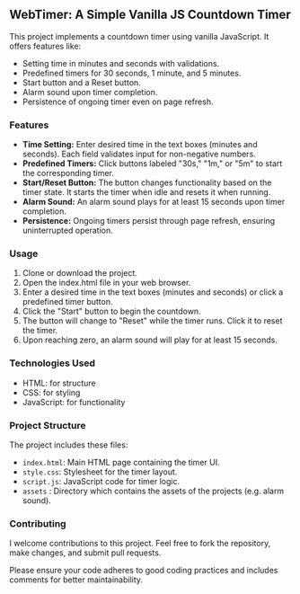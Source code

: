 ## WebTimer: A Simple Vanilla JS Countdown Timer

This project implements a countdown timer using vanilla JavaScript. It offers features like:

* Setting time in minutes and seconds with validations.
* Predefined timers for 30 seconds, 1 minute, and 5 minutes.
* Start button and a Reset button.
* Alarm sound upon timer completion.
* Persistence of ongoing timer even on page refresh.

### Features

* **Time Setting:** Enter desired time in the text boxes (minutes and seconds). Each field validates input for non-negative numbers.
* **Predefined Timers:** Click buttons labeled "30s," "1m," or "5m" to start the corresponding timer.
* **Start/Reset Button:** The button changes functionality based on the timer state. It starts the timer when idle and resets it when running.
* **Alarm Sound:** An alarm sound plays for at least 15 seconds upon timer completion.
* **Persistence:** Ongoing timers persist through page refresh, ensuring uninterrupted operation.

### Usage

1. Clone or download the project.
2. Open the index.html file in your web browser.
3. Enter a desired time in the text boxes (minutes and seconds) or click a predefined timer button.
4. Click the "Start" button to begin the countdown.
5. The button will change to "Reset" while the timer runs. Click it to reset the timer.
6. Upon reaching zero, an alarm sound will play for at least 15 seconds.

### Technologies Used

* HTML: for structure
* CSS: for styling
* JavaScript: for functionality

### Project Structure

The project includes these files:

* `index.html`: Main HTML page containing the timer UI.
* `style.css`: Stylesheet for the timer layout.
* `script.js`: JavaScript code for timer logic.
* `assets` : Directory which contains the assets of the projects (e.g. alarm sound).

### Contributing

I welcome contributions to this project. Feel free to fork the repository, make changes, and submit pull requests. 

Please ensure your code adheres to good coding practices and includes comments for better maintainability.